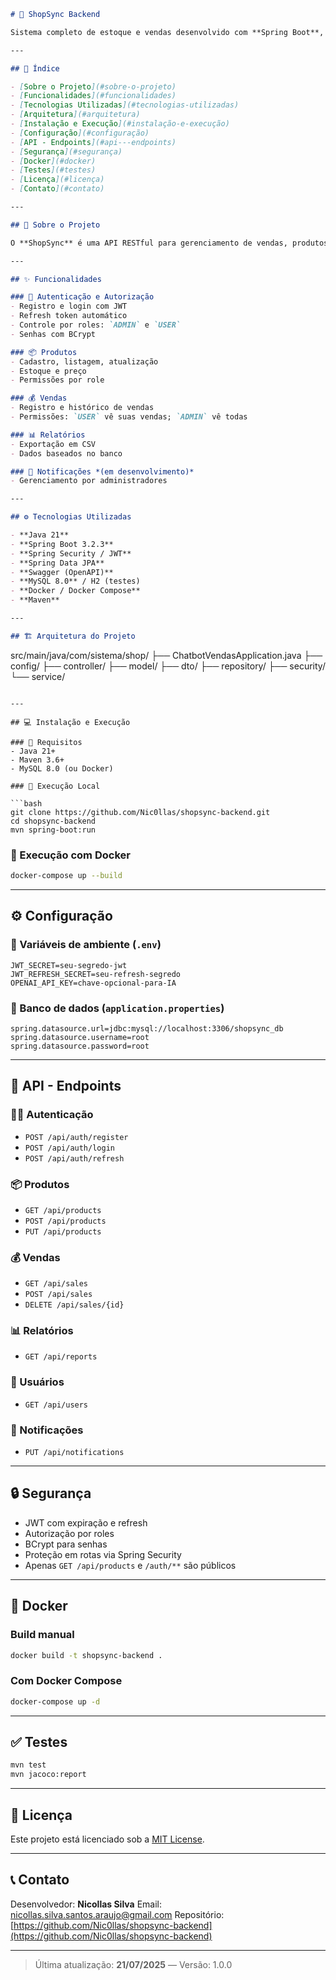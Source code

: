 ```markdown
# 🔧 ShopSync Backend

Sistema completo de estoque e vendas desenvolvido com **Spring Boot**, oferecendo autenticação JWT, controle de produtos, vendas, usuários, geração de relatórios e integração futura com IA via OpenAI.

---

## 📑 Índice

- [Sobre o Projeto](#sobre-o-projeto)
- [Funcionalidades](#funcionalidades)
- [Tecnologias Utilizadas](#tecnologias-utilizadas)
- [Arquitetura](#arquitetura)
- [Instalação e Execução](#instalação-e-execução)
- [Configuração](#configuração)
- [API - Endpoints](#api---endpoints)
- [Segurança](#segurança)
- [Docker](#docker)
- [Testes](#testes)
- [Licença](#licença)
- [Contato](#contato)

---

## 🎯 Sobre o Projeto

O **ShopSync** é uma API RESTful para gerenciamento de vendas, produtos, usuários e relatórios, com autenticação baseada em JWT. Ideal para sistemas de ponto de venda, e-commerces ou gestão comercial.

---

## ✨ Funcionalidades

### 🔐 Autenticação e Autorização
- Registro e login com JWT
- Refresh token automático
- Controle por roles: `ADMIN` e `USER`
- Senhas com BCrypt

### 📦 Produtos
- Cadastro, listagem, atualização
- Estoque e preço
- Permissões por role

### 💰 Vendas
- Registro e histórico de vendas
- Permissões: `USER` vê suas vendas; `ADMIN` vê todas

### 📊 Relatórios
- Exportação em CSV
- Dados baseados no banco

### 📢 Notificações *(em desenvolvimento)*
- Gerenciamento por administradores

---

## ⚙️ Tecnologias Utilizadas

- **Java 21**
- **Spring Boot 3.2.3**
- **Spring Security / JWT**
- **Spring Data JPA**
- **Swagger (OpenAPI)**
- **MySQL 8.0** / H2 (testes)
- **Docker / Docker Compose**
- **Maven**

---

## 🏗 Arquitetura do Projeto

```

src/main/java/com/sistema/shop/
├── ChatbotVendasApplication.java
├── config/
├── controller/
├── model/
├── dto/
├── repository/
├── security/
└── service/

````

---

## 💻 Instalação e Execução

### 🔸 Requisitos
- Java 21+
- Maven 3.6+
- MySQL 8.0 (ou Docker)

### 🔸 Execução Local

```bash
git clone https://github.com/Nic0llas/shopsync-backend.git
cd shopsync-backend
mvn spring-boot:run
````

### 🔸 Execução com Docker

```bash
docker-compose up --build
```

---

## ⚙️ Configuração

### 🔐 Variáveis de ambiente (`.env`)

```env
JWT_SECRET=seu-segredo-jwt
JWT_REFRESH_SECRET=seu-refresh-segredo
OPENAI_API_KEY=chave-opcional-para-IA
```

### 💾 Banco de dados (`application.properties`)

```properties
spring.datasource.url=jdbc:mysql://localhost:3306/shopsync_db
spring.datasource.username=root
spring.datasource.password=root
```

---

## 📡 API - Endpoints

### 🧑‍💼 Autenticação

* `POST /api/auth/register`
* `POST /api/auth/login`
* `POST /api/auth/refresh`

### 📦 Produtos

* `GET /api/products`
* `POST /api/products`
* `PUT /api/products`

### 💰 Vendas

* `GET /api/sales`
* `POST /api/sales`
* `DELETE /api/sales/{id}`

### 📊 Relatórios

* `GET /api/reports`

### 👥 Usuários

* `GET /api/users`

### 🔔 Notificações

* `PUT /api/notifications`

---

## 🔒 Segurança

* JWT com expiração e refresh
* Autorização por roles
* BCrypt para senhas
* Proteção em rotas via Spring Security
* Apenas `GET /api/products` e `/auth/**` são públicos

---

## 🐳 Docker

### Build manual

```bash
docker build -t shopsync-backend .
```

### Com Docker Compose

```bash
docker-compose up -d
```

---

## ✅ Testes

```bash
mvn test
mvn jacoco:report
```

---

## 📝 Licença

Este projeto está licenciado sob a [MIT License](LICENSE).

---

## 📞 Contato

Desenvolvedor: **Nicollas Silva**
Email: [nicollas.silva.santos.araujo@gmail.com](mailto:nicollas.silva.santos.araujo@gmail.com)
Repositório: [https://github.com/Nic0llas/shopsync-backend](https://github.com/Nic0llas/shopsync-backend)

---

> Última atualização: **21/07/2025** — Versão: 1.0.0

````